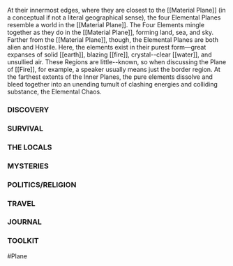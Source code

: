 At their innermost edges, where they are closest to the [[Material Plane]] (in a conceptual if not a literal geographical sense), the four Elemental Planes resemble a world in the [[Material Plane]]. The Four Elements mingle together as they do in the [[Material Plane]], forming land, sea, and sky. Farther from the [[Material Plane]], though, the Elemental Planes are both alien and Hostile. Here, the elements exist in their purest form—great expanses of solid [[earth]], blazing [[fire]], crystal--clear [[water]], and unsullied air. These Regions are little--known, so when discussing the Plane of [[Fire]], for example, a speaker usually means just the border region. At the farthest extents of the Inner Planes, the pure elements dissolve and bleed together into an unending tumult of clashing energies and colliding substance, the Elemental Chaos.
### DISCOVERY


### SURVIVAL


### THE LOCALS


### MYSTERIES


### POLITICS/RELIGION


### TRAVEL


### JOURNAL


### TOOLKIT



#Plane 
